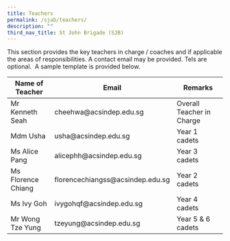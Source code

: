 ```yaml
---
title: Teachers
permalink: /sjab/teachers/
description: ""
third_nav_title: St John Brigade (SJB)
---
```

This section provides the key teachers in charge / coaches and if applicable the areas of responsibilities. A contact email may be provided. Tels are optional.  A sample template is provided below.

<table>
<thead>
  <tr>
    <th>Name of Teacher</th>
    <th>Email</th>
    <th>Remarks </th>
  </tr>
</thead>
<tbody>
  <tr>
    <td> Mr Kenneth Seah</td>
    <td> cheehwa@acsindep.edu.sg</td>
    <td>Overall Teacher in Charge</td>
  </tr>
  <tr>
    <td> Mdm Usha</td>
    <td>usha@acsindep.edu.sg</td>
    <td>Year 1 cadets</td>
  </tr>
  <tr>
    <td> Ms Alice Pang</td>
    <td>alicephh@acsindep.edu.sg</td>
    <td>Year 3 cadets</td>
  </tr>
  <tr>
    <td> Ms Florence Chiang</td>
    <td>florencechiangss@acsindep.edu.sg</td>
    <td>Year 2 cadets</td>
  </tr>
  <tr>
    <td> Ms Ivy Goh</td>
    <td> ivygohqf@acsindep.edu.sg</td>
    <td>Year 4 cadets</td>
  </tr>
  <tr>
    <td>Mr Wong Tze Yung</td>
    <td>tzeyung@acsindep.edu.sg</td>
    <td>Year 5 &amp; 6 cadets</td>
  </tr>
</tbody>
</table>

